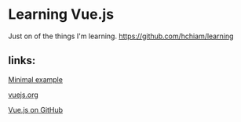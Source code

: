 # Learning Vue.js
Just on of the things I'm learning. https://github.com/hchiam/learning
## links:
[Minimal example](https://codepen.io/hchiam/pen/Qgbmwr)

[vuejs.org](https://vuejs.org/)

[Vue.js on GitHub](https://github.com/vuejs/vue)
